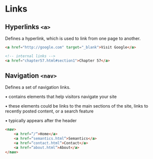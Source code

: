 # Links

## Hyperlinks `<a>`

Defines a hyperlink, which is used to link from one page to another.

```html
<a href="http://google.com" target="_blank">Visit Google</a>

<!-- internal links -->
<a href="chapter57.html#section1">Chapter 57</a>
```

## Navigation `<nav>`

Defines a set of navigation links.

• contains elements that help visitors navigate your site

• these elements could be links to the main sections of the site, links to recently posted content, or a search feature

• typically appears after the header

```html
<nav>
	<a href=“/“>Home</a>
	<a href=“semantics.html“>Semantics</a>
	<a href=“contact.html“>Contact</a>
	<a href=“about.html“>About</a>
</nav>
```
